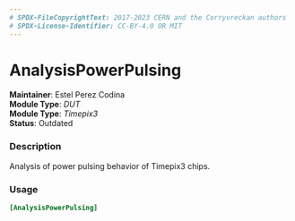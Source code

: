 ```yaml
---
# SPDX-FileCopyrightText: 2017-2023 CERN and the Corryvreckan authors
# SPDX-License-Identifier: CC-BY-4.0 OR MIT
---
```

# AnalysisPowerPulsing
**Maintainer**: Estel Perez Codina  
**Module Type**: *DUT*  
**Module Type**: *Timepix3*  
**Status**: Outdated

### Description
Analysis of power pulsing behavior of Timepix3 chips.

### Usage
```toml
[AnalysisPowerPulsing]

```
